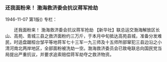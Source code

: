 ### 还我面粉来！  渤海救济委会抗议蒋军抢劫

1946-11-07
第1版()
专栏：

　　还我面粉来！
    渤海救济委会抗议蒋军抢劫
    【新华社】联总运交渤海解放区长山、高苑、青城三县之救济面粉约三万斤，于本月中旬抵达高苑县城，准备分发难民，时适盘踞桓台邹平等地蒋军七十三军一九三师及十五师所部窜犯三县边沿之小清河南北两岸地区，全部面粉被洗劫一空。渤海救济委员会已致电联总向国民党当局提出严重抗议，并要求追索赔偿蒋军劫夺之救济物资。
